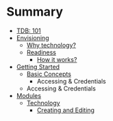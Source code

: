 # Summary

* [TDB: 101](README.md)
* [Envisioning](envisioning/envisioning.md)
   * [Why technology?](envisioning/why_tech.md)
   * [Readiness](readiness/readiness.md)
       * [How it works?](readiness/how_it_works.md)
* [Getting Started](getting_started/getting_started.md)
   * [Basic Concepts](getting_started/basic_concepts.md)
       * Accessing & Credentials
   * Accessing & Credentials
* [Modules](modules.md)
   * [Technology](modules/technology.md)
       * [Creating and Editing](modules/creating_and_editing.md)

